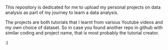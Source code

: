 This repository is dedicated for me to upload my personal projects on data analysis as part of my journey to learn a data analysis.

The projects are both tutorials that I learnt from various Youtube videos and my own choice of dataset. So in case you found another repo in github with similar coding and project name,
that is most probably the tutorial creator.

:)
